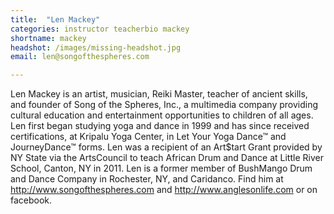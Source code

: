 ```yaml
---
title:  "Len Mackey"
categories: instructor teacherbio mackey
shortname: mackey
headshot: /images/missing-headshot.jpg
email: len@songofthespheres.com

---
```

Len Mackey is an artist, musician, Reiki Master, teacher of ancient skills, and founder of Song of the Spheres, Inc., a multimedia company providing cultural education and entertainment opportunities to children of all ages. Len first began studying yoga and dance in 1999 and has since received certifications, at Kripalu Yoga Center, in Let Your Yoga Dance™ and JourneyDance™ forms. Len was a recipient of an Art$tart Grant provided by NY State via the ArtsCouncil to teach African Drum and Dance at Little River School, Canton, NY in 2011. Len is a former member of BushMango Drum and Dance Company in Rochester, NY, and Caridanco. Find him at <http://www.songofthespheres.com> and <http://www.anglesonlife.com> or on facebook.
